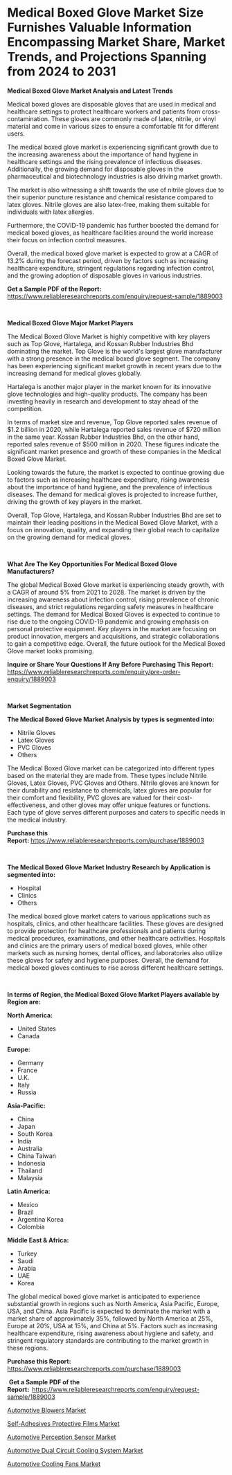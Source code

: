 <p><h1>Medical Boxed Glove Market Size Furnishes Valuable Information Encompassing Market Share, Market Trends, and Projections Spanning from 2024 to 2031</h1></p><p><strong>Medical Boxed Glove Market Analysis and Latest Trends</strong></p>
<p><p>Medical boxed gloves are disposable gloves that are used in medical and healthcare settings to protect healthcare workers and patients from cross-contamination. These gloves are commonly made of latex, nitrile, or vinyl material and come in various sizes to ensure a comfortable fit for different users.</p><p>The medical boxed glove market is experiencing significant growth due to the increasing awareness about the importance of hand hygiene in healthcare settings and the rising prevalence of infectious diseases. Additionally, the growing demand for disposable gloves in the pharmaceutical and biotechnology industries is also driving market growth.</p><p>The market is also witnessing a shift towards the use of nitrile gloves due to their superior puncture resistance and chemical resistance compared to latex gloves. Nitrile gloves are also latex-free, making them suitable for individuals with latex allergies.</p><p>Furthermore, the COVID-19 pandemic has further boosted the demand for medical boxed gloves, as healthcare facilities around the world increase their focus on infection control measures.</p><p>Overall, the medical boxed glove market is expected to grow at a CAGR of 13.2% during the forecast period, driven by factors such as increasing healthcare expenditure, stringent regulations regarding infection control, and the growing adoption of disposable gloves in various industries.</p></p>
<p><strong>Get a Sample PDF of the Report:&nbsp;</strong> <a href="https://www.reliableresearchreports.com/enquiry/request-sample/1889003">https://www.reliableresearchreports.com/enquiry/request-sample/1889003</a></p>
<p>&nbsp;</p>
<p><strong>Medical Boxed Glove Major Market Players</strong></p>
<p><p>The Medical Boxed Glove Market is highly competitive with key players such as Top Glove, Hartalega, and Kossan Rubber Industries Bhd dominating the market. Top Glove is the world's largest glove manufacturer with a strong presence in the medical boxed glove segment. The company has been experiencing significant market growth in recent years due to the increasing demand for medical gloves globally.</p><p>Hartalega is another major player in the market known for its innovative glove technologies and high-quality products. The company has been investing heavily in research and development to stay ahead of the competition. </p><p>In terms of market size and revenue, Top Glove reported sales revenue of $1.2 billion in 2020, while Hartalega reported sales revenue of $720 million in the same year. Kossan Rubber Industries Bhd, on the other hand, reported sales revenue of $500 million in 2020. These figures indicate the significant market presence and growth of these companies in the Medical Boxed Glove Market.</p><p>Looking towards the future, the market is expected to continue growing due to factors such as increasing healthcare expenditure, rising awareness about the importance of hand hygiene, and the prevalence of infectious diseases. The demand for medical gloves is projected to increase further, driving the growth of key players in the market.</p><p>Overall, Top Glove, Hartalega, and Kossan Rubber Industries Bhd are set to maintain their leading positions in the Medical Boxed Glove Market, with a focus on innovation, quality, and expanding their global reach to capitalize on the growing demand for medical gloves.</p></p>
<p>&nbsp;</p>
<p><strong>What Are The Key Opportunities For Medical Boxed Glove Manufacturers?</strong></p>
<p><p>The global Medical Boxed Glove market is experiencing steady growth, with a CAGR of around 5% from 2021 to 2028. The market is driven by the increasing awareness about infection control, rising prevalence of chronic diseases, and strict regulations regarding safety measures in healthcare settings. The demand for Medical Boxed Gloves is expected to continue to rise due to the ongoing COVID-19 pandemic and growing emphasis on personal protective equipment. Key players in the market are focusing on product innovation, mergers and acquisitions, and strategic collaborations to gain a competitive edge. Overall, the future outlook for the Medical Boxed Glove market looks promising.</p></p>
<p><strong>Inquire or Share Your Questions If Any Before Purchasing This Report:</strong> <a href="https://www.reliableresearchreports.com/enquiry/pre-order-enquiry/1889003">https://www.reliableresearchreports.com/enquiry/pre-order-enquiry/1889003</a></p>
<p>&nbsp;</p>
<p><strong>Market Segmentation</strong></p>
<p><strong>The Medical Boxed Glove Market Analysis by types is segmented into:</strong></p>
<p><ul><li>Nitrile Gloves</li><li>Latex Gloves</li><li>PVC Gloves</li><li>Others</li></ul></p>
<p><p>The Medical Boxed Glove market can be categorized into different types based on the material they are made from. These types include Nitrile Gloves, Latex Gloves, PVC Gloves and Others. Nitrile gloves are known for their durability and resistance to chemicals, latex gloves are popular for their comfort and flexibility, PVC gloves are valued for their cost-effectiveness, and other gloves may offer unique features or functions. Each type of glove serves different purposes and caters to specific needs in the medical industry.</p></p>
<p><strong>Purchase this Report:&nbsp;</strong><a href="https://www.reliableresearchreports.com/purchase/1889003">https://www.reliableresearchreports.com/purchase/1889003</a></p>
<p>&nbsp;</p>
<p><strong>The Medical Boxed Glove Market Industry Research by Application is segmented into:</strong></p>
<p><ul><li>Hospital</li><li>Clinics</li><li>Others</li></ul></p>
<p><p>The medical boxed glove market caters to various applications such as hospitals, clinics, and other healthcare facilities. These gloves are designed to provide protection for healthcare professionals and patients during medical procedures, examinations, and other healthcare activities. Hospitals and clinics are the primary users of medical boxed gloves, while other markets such as nursing homes, dental offices, and laboratories also utilize these gloves for safety and hygiene purposes. Overall, the demand for medical boxed gloves continues to rise across different healthcare settings.</p></p>
<p>&nbsp;</p>
<p><strong>In terms of Region, the Medical Boxed Glove Market Players available by Region are:</strong></p>
<p>
    <p> <strong> North America: </strong>
        <ul>
            <li>United States</li>
            <li>Canada</li>
        </ul>
        </p> 
    <p> <strong> Europe: </strong>
        <ul>
            <li>Germany</li>
            <li>France</li>
            <li>U.K.</li>
            <li>Italy</li>
            <li>Russia</li>
        </ul>
        </p> 
    <p> <strong> Asia-Pacific: </strong>
        <ul>
            <li>China</li>
            <li>Japan</li>
            <li>South Korea</li>
            <li>India</li>
            <li>Australia</li>
            <li>China Taiwan</li>
            <li>Indonesia</li>
            <li>Thailand</li>
            <li>Malaysia</li>
        </ul>
        </p> 
    <p> <strong> Latin America: </strong>
        <ul>
            <li>Mexico</li>
            <li>Brazil</li>
            <li>Argentina Korea</li>
            <li>Colombia</li>
        </ul>
        </p> 
    <p> <strong> Middle East & Africa: </strong>
        <ul>
            <li>Turkey</li>
            <li>Saudi</li>
            <li>Arabia</li>
            <li>UAE</li>
            <li>Korea</li>
        </ul>
    </p>
    </p>
<p><p>The global medical boxed glove market is anticipated to experience substantial growth in regions such as North America, Asia Pacific, Europe, USA, and China. Asia Pacific is expected to dominate the market with a market share of approximately 35%, followed by North America at 25%, Europe at 20%, USA at 15%, and China at 5%. Factors such as increasing healthcare expenditure, rising awareness about hygiene and safety, and stringent regulatory standards are contributing to the market growth in these regions.</p></p>
<p><strong>Purchase this Report: </strong><a href="https://www.reliableresearchreports.com/purchase/1889003">https://www.reliableresearchreports.com/purchase/1889003</a></p>
<p>&nbsp;<strong>Get a Sample PDF of the Report:&nbsp;&nbsp;</strong><a href="https://www.reliableresearchreports.com/enquiry/request-sample/1889003">https://www.reliableresearchreports.com/enquiry/request-sample/1889003</a></p>
<p><strong></strong></p>
<p><p><a href="https://view.publitas.com/reportprime-1/automotive-blowers-market-size-and-growth-market-segmentation-regional-and-country-breakdowns-and-market-trends-for-period-from-2024-2031/">Automotive Blowers Market</a></p><p><a href="https://silk-columnist-571.notion.site/Self-Adhesives-Protective-Films-Market-Research-Report-Provides-thorough-Industry-Overview-which-of-7ce76d2dae2c4e069295403637001649">Self-Adhesives Protective Films Market</a></p><p><a href="https://cute-banjo-8ca.notion.site/Automotive-Perception-Sensor-Market-Size-Evaluating-its-Market-Trends-Growth-and-Projections-2024-a6f0e75246f546d691d43c7ed2715398">Automotive Perception Sensor Market</a></p><p><a href="https://meowing-lemming-dd3.notion.site/Insights-into-Automotive-Dual-Circuit-Cooling-System-Market-Size-Analysing-Market-Share-Trends-an-f370bfeb2df841df9c286791284bcd46">Automotive Dual Circuit Cooling System Market</a></p><p><a href="https://view.publitas.com/reportprime-1/automotive-cooling-fans-market-research-report-provides-critical-insights-that-can-help-shape-business-development-and-investment-strategies/">Automotive Cooling Fans Market</a></p></p>